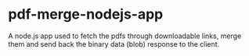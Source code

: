 # pdf-merge-nodejs-app
A node.js app used to fetch the pdfs through downloadable links, merge them and send back the binary data (blob) response to the client.
